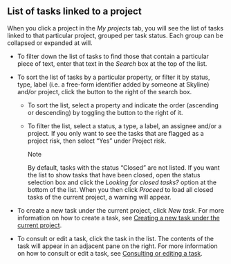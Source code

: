 ## List of tasks linked to a project

When you click a project in the *My projects* tab, you will see the list of tasks linked to that particular project, grouped per task status. Each group can be collapsed or expanded at will.

- To filter down the list of tasks to find those that contain a particular piece of text, enter that text in the *Search* box at the top of the list.

- To sort the list of tasks by a particular property, or filter it by status, type, label (i.e. a free-form identifier added by someone at Skyline) and/or project, click the button to the right of the search box.

    - To sort the list, select a property and indicate the order (ascending or descending) by toggling the button to the right of it.

    - To filter the list, select a status, a type, a label, an assignee and/or a project. If you only want to see the tasks that are flagged as a project risk, then select “Yes” under Project risk.

        > [!NOTE]
        > By default, tasks with the status “Closed” are not listed. If you want the list to show tasks that have been closed, open the status selection box and click the *Looking for closed tasks?* option at the bottom of the list. When you then click *Proceed* to load all closed tasks of the current project, a warning will appear.

- To create a new task under the current project, click *New task*. For more information on how to create a task, see [Creating a new task under the current project](Creating_a_new_task_under_the_current_project.md).

- To consult or edit a task, click the task in the list. The contents of the task will appear in an adjacent pane on the right. For more information on how to consult or edit a task, see [Consulting or editing a task](Consulting_or_editing_a_task.md).
